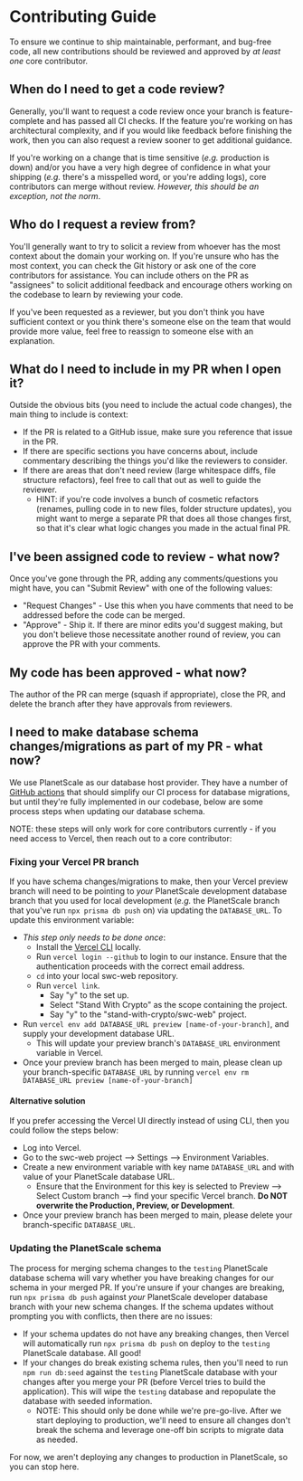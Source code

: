 # Contributing Guide

To ensure we continue to ship maintainable, performant, and bug-free code, all new contributions should be reviewed and approved by _at least one_ core contributor.

## When do I need to get a code review?

Generally, you'll want to request a code review once your branch is feature-complete and has passed all CI checks. If the feature you're working on has architectural complexity, and if you would like feedback before finishing the work, then you can also request a review sooner to get additional guidance.

If you're working on a change that is time sensitive (_e.g._ production is down) and/or you have a very high degree of confidence in what your shipping (_e.g._ there's a misspelled word, or you're adding logs), core contributors can merge without review. _However, this should be an exception, not the norm_.

## Who do I request a review from?

You'll generally want to try to solicit a review from whoever has the most context about the domain your working on. If you're unsure who has the most context, you can check the Git history or ask one of the core contributors for assistance. You can include others on the PR as "assignees" to solicit additional feedback and encourage others working on the codebase to learn by reviewing your code.

If you've been requested as a reviewer, but you don't think you have sufficient context or you think there's someone else on the team that would provide more value, feel free to reassign to someone else with an explanation.

## What do I need to include in my PR when I open it?

Outside the obvious bits (you need to include the actual code changes), the main thing to include is context:

- If the PR is related to a GitHub issue, make sure you reference that issue in the PR.
- If there are specific sections you have concerns about, include commentary describing the things you'd like the reviewers to consider.
- If there are areas that don't need review (large whitespace diffs, file structure refactors), feel free to call that out as well to guide the reviewer.
  - HINT: if you're code involves a bunch of cosmetic refactors (renames, pulling code in to new files, folder structure updates), you might want to merge a separate PR that does all those changes first, so that it's clear what logic changes you made in the actual final PR.

## I've been assigned code to review - what now?

Once you've gone through the PR, adding any comments/questions you might have, you can "Submit Review" with one of the following values:

- "Request Changes" - Use this when you have comments that need to be addressed before the code can be merged.
- "Approve" - Ship it. If there are minor edits you'd suggest making, but you don't believe those necessitate another round of review, you can approve the PR with your comments.

## My code has been approved - what now?

The author of the PR can merge (squash if appropriate), close the PR, and delete the branch after they have approvals from reviewers.

## I need to make database schema changes/migrations as part of my PR - what now?

We use PlanetScale as our database host provider. They have a number of [GitHub actions](https://planetscale.com/blog/announcing-the-planetscale-github-actions) that should simplify our CI process for database migrations, but until they're fully implemented in our codebase, below are some process steps when updating our database schema.

NOTE: these steps will only work for core contributors currently - if you need access to Vercel, then reach out to a core contributor:

### Fixing your Vercel PR branch

If you have schema changes/migrations to make, then your Vercel preview branch will need to be pointing to _your_ PlanetScale development database branch that you used for local development (_e.g._ the PlanetScale branch that you've run `npx prisma db push` on) via updating the `DATABASE_URL`. To update this environment variable:

- _This step only needs to be done once_:
  - Install the [Vercel CLI](https://vercel.com/docs/cli) locally.
  - Run `vercel login --github` to login to our instance. Ensure that the authentication proceeds with the correct email address.
  - `cd` into your local swc-web repository.
  - Run `vercel link`.
    - Say "y" to the set up.
    - Select "Stand With Crypto" as the scope containing the project.
    - Say "y" to the "stand-with-crypto/swc-web" project.
- Run `vercel env add DATABASE_URL preview [name-of-your-branch]`, and supply your development database URL.
  - This will update your preview branch's `DATABASE_URL` environment variable in Vercel.
- Once your preview branch has been merged to main, please clean up your branch-specific `DATABASE_URL` by running `vercel env rm DATABASE_URL preview [name-of-your-branch]`

#### Alternative solution

If you prefer accessing the Vercel UI directly instead of using CLI, then you could follow the steps below:

- Log into Vercel.
- Go to the swc-web project --> Settings --> Environment Variables.
- Create a new environment variable with key name `DATABASE_URL` and with value of your PlanetScale database URL.
  - Ensure that the Environment for this key is selected to Preview --> Select Custom branch --> find your specific Vercel branch. **Do NOT overwrite the Production, Preview, or Development**.
- Once your preview branch has been merged to main, please delete your branch-specific `DATABASE_URL`.

### Updating the PlanetScale schema

The process for merging schema changes to the `testing` PlanetScale database schema will vary whether you have breaking changes for our schema in your merged PR. If you're unsure if your changes are breaking, run `npx prisma db push` against _your_ PlanetScale developer database branch with your new schema changes. If the schema updates without prompting you with conflicts, then there are no issues:

- If your schema updates do not have any breaking changes, then Vercel will automatically run `npx prisma db push` on deploy to the `testing` PlanetScale database. All good!
- If your changes do break existing schema rules, then you'll need to run `npm run db:seed` against the `testing` PlanetScale database with your changes after you merge your PR (before Vercel tries to build the application). This will wipe the `testing` database and repopulate the database with seeded information.
  - NOTE: This should only be done while we're pre-go-live. After we start deploying to production, we'll need to ensure all changes don't break the schema and leverage one-off bin scripts to migrate data as needed.

For now, we aren't deploying any changes to production in PlanetScale, so you can stop here.
